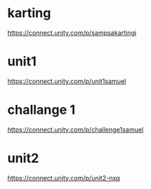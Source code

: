 # karting
https://connect.unity.com/p/sampsakartingi
# unit1
https://connect.unity.com/p/unit1samuel

# challange 1 
https://connect.unity.com/p/challenge1samuel

# unit2
https://connect.unity.com/p/unit2-nxq

